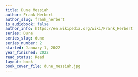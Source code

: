```yaml
---
title: Dune Messiah
author: Frank Herbert
author_slug: frank_herbert
is_audiobook: false
author_info: https://en.wikipedia.org/wiki/Frank_Herbert
series: Dune
series_slug: dune
series_number: 2
started: January 1, 2022
year_finished: 2022
read_status: Read
layout: book
book_cover_file: dune_messiah.jpg
---
```

